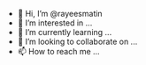 - 👋 Hi, I’m @rayeesmatin
- 👀 I’m interested in ...
- 🌱 I’m currently learning ...
- 💞️ I’m looking to collaborate on ...
- 📫 How to reach me ...

<!---
rayeesmatin/rayeesmatin is a ✨ special ✨ repository because its `README.md` (this file) appears on your GitHub profile.
You can click the Preview link to take a look at your changes.
--->
